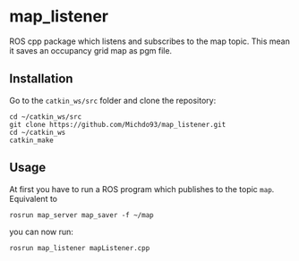 # map_listener

ROS cpp package which listens and subscribes to the map topic. This mean it saves an occupancy grid map as pgm file.

## Installation

Go to the `catkin_ws/src` folder and clone the repository:

```
cd ~/catkin_ws/src
git clone https://github.com/Michdo93/map_listener.git
cd ~/catkin_ws
catkin_make
```

## Usage

At first you have to run a ROS program which publishes to the topic `map`. Equivalent to

```
rosrun map_server map_saver -f ~/map
```

you can now run:

```
rosrun map_listener mapListener.cpp
```
